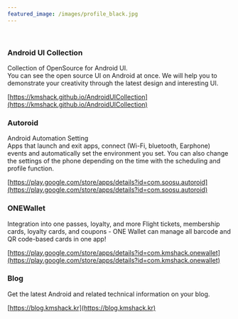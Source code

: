 ```yaml
---
featured_image: /images/profile_black.jpg
---
```


<br>

### Android UI Collection  
Collection of OpenSource for Android UI.  
You can see the open source UI on Android at once. We will help you to demonstrate your creativity through the latest design and interesting UI.  

[https://kmshack.github.io/AndroidUICollection](https://kmshack.github.io/AndroidUICollection)  


### Autoroid
Android Automation Setting  
Apps that launch and exit apps, connect (Wi-Fi, bluetooth, Earphone) events and automatically set the environment you set. You can also change the settings of the phone depending on the time with the scheduling and profile function.

[https://play.google.com/store/apps/details?id=com.soosu.autoroid](https://play.google.com/store/apps/details?id=com.soosu.autoroid)


### ONEWallet
Integration into one passes, loyalty, and more
Flight tickets, membership cards, loyalty cards, and coupons - ONE Wallet can manage all barcode and QR code-based cards in one app!

[https://play.google.com/store/apps/details?id=com.kmshack.onewallet](https://play.google.com/store/apps/details?id=com.kmshack.onewallet)


### Blog  
Get the latest Android and related technical information on your blog.  

[https://blog.kmshack.kr](https://blog.kmshack.kr)

